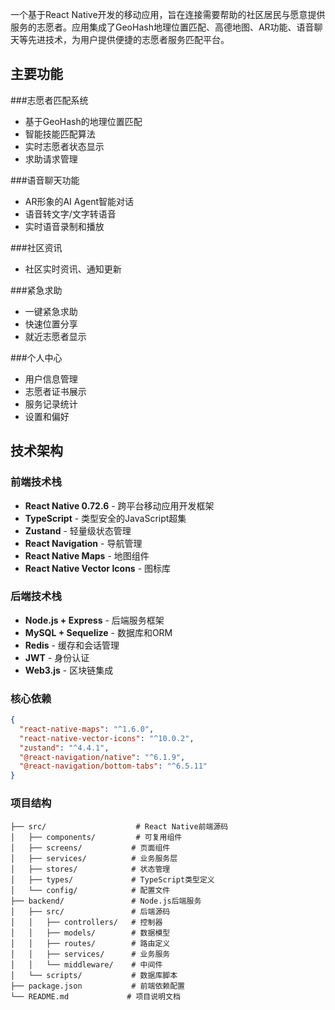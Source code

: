 一个基于React Native开发的移动应用，旨在连接需要帮助的社区居民与愿意提供服务的志愿者。应用集成了GeoHash地理位置匹配、高德地图、AR功能、语音聊天等先进技术，为用户提供便捷的志愿者服务匹配平台。

## 主要功能

###志愿者匹配系统
- 基于GeoHash的地理位置匹配
- 智能技能匹配算法
- 实时志愿者状态显示
- 求助请求管理

###语音聊天功能
- AR形象的AI Agent智能对话
- 语音转文字/文字转语音
- 实时语音录制和播放

###社区资讯
- 社区实时资讯、通知更新

###紧急求助
- 一键紧急求助
- 快速位置分享
- 就近志愿者显示

###个人中心
- 用户信息管理
- 志愿者证书展示
- 服务记录统计
- 设置和偏好

## 技术架构

### 前端技术栈
- **React Native 0.72.6** - 跨平台移动应用开发框架
- **TypeScript** - 类型安全的JavaScript超集
- **Zustand** - 轻量级状态管理
- **React Navigation** - 导航管理
- **React Native Maps** - 地图组件
- **React Native Vector Icons** - 图标库

### 后端技术栈
- **Node.js + Express** - 后端服务框架
- **MySQL + Sequelize** - 数据库和ORM
- **Redis** - 缓存和会话管理
- **JWT** - 身份认证
- **Web3.js** - 区块链集成

### 核心依赖
```json
{
  "react-native-maps": "^1.6.0",
  "react-native-vector-icons": "^10.0.2",
  "zustand": "^4.4.1",
  "@react-navigation/native": "^6.1.9",
  "@react-navigation/bottom-tabs": "^6.5.11"
}
```

### 项目结构
```
├── src/                    # React Native前端源码
│   ├── components/         # 可复用组件
│   ├── screens/           # 页面组件
│   ├── services/          # 业务服务层
│   ├── stores/            # 状态管理
│   ├── types/             # TypeScript类型定义
│   └── config/            # 配置文件
├── backend/               # Node.js后端服务
│   ├── src/               # 后端源码
│   │   ├── controllers/   # 控制器
│   │   ├── models/        # 数据模型
│   │   ├── routes/        # 路由定义
│   │   ├── services/      # 业务服务
│   │   └── middleware/    # 中间件
│   └── scripts/           # 数据库脚本
├── package.json           # 前端依赖配置
└── README.md             # 项目说明文档
```
